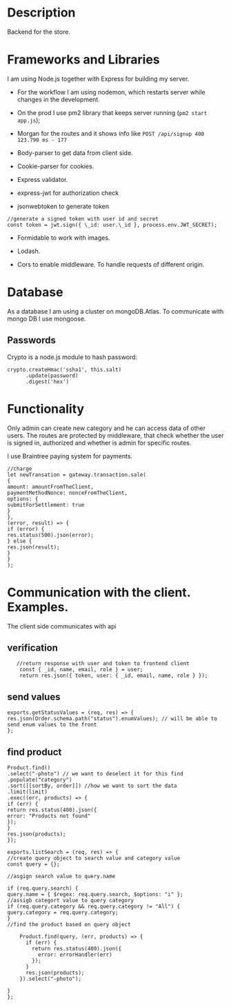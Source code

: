 # Description

Backend for the store.

# Frameworks and Libraries

I am using Node.js together with Express for building my server.

- For the workflow I am using nodemon, which restarts server while changes in the development.

- On the prod I use pm2 library that keeps server running (`pm2 start app.js`);

- Morgan for the routes and it shows info like `POST /api/signup 400 123.790 ms - 177`

- Body-parser to get data from client side.

- Cookie-parser for cookies.

- Express validator.

- express-jwt for authorization check

- jsonwebtoken to generate token

```
//generate a signed token with user id and secret
const token = jwt.sign({ \_id: user.\_id }, process.env.JWT_SECRET);
```

- Formidable to work with images.

- Lodash.

- Cors to enable middleware. To handle requests of different origin.

# Database

As a database I am using a cluster on mongoDB.Atlas. To communicate with mongo DB I use mongoose.

## Passwords

Crypto is a node.js module to hash password:

```
crypto.createHmac('ssha1', this.salt)
      .update(password)
      .digest('hex')
```

# Functionality

Only admin can create new category and he can access data of other users.
The routes are protected by middleware, that check whether the user is signed in, authorized and whether is admin for specific routes.

I use Braintree paying system for payments.

```
//charge
let newTransation = gateway.transaction.sale(
{
amount: amountFromTheClient,
paymentMethodNonce: nonceFromTheClient,
options: {
submitForSettlement: true
}
},
(error, result) => {
if (error) {
res.status(500).json(error);
} else {
res.json(result);
}
}
);

```

# Communication with the client. Examples.

The client side communicates with api

## verification

```
   //return response with user and token to frontend client
    const { _id, name, email, role } = user;
    return res.json({ token, user: { _id, email, name, role } });
```

## send values

```
exports.getStatusValues = (req, res) => {
res.json(Order.schema.path("status").enumValues); // will be able to send enum values to the front
};
```

## find product

```
Product.find()
.select("-photo") // we want to deselect it for this find
.populate("category")
.sort([[sortBy, order]]) //how we want to sort the data
.limit(limit)
.exec((err, products) => {
if (err) {
return res.status(400).json({
error: "Products not found"
});
}
res.json(products);
});

exports.listSearch = (req, res) => {
//create query object to search value and category value
const query = {};

//asgign search value to query.name

if (req.query.search) {
query.name = { $regex: req.query.search, $options: "i" };
//assigb categort value to query category
if (req.query.category && req.query.category != "All") {
query.category = req.query.category;
}
//find the product based on query object

    Product.find(query, (err, products) => {
      if (err) {
        return res.status(400).json({
          error: errorHandler(err)
        });
      }
      res.json(products);
    }).select("-photo");

}
};
```
